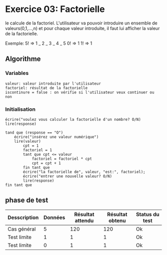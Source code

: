 # Exercice 03: Factorielle

le calcule de la factoriel.
L'utilisateur va pouvoir introduire un ensemble de valeurs(0,1,...,n) et pour chaque valeur introduite,
il faut lui afficher la valeur de la factorielle.

Exemple:
5! => 1 _ 2 _ 3 _ 4 _ 5
0! => 1
1! => 1

## Algorithme

### Variables

```
valeur: valeur introduite par l'utilisateur
factoriel: résultat de la factorielle
iscontinure = false : on vérifie si l'utilisateur veux continuer ou non

```

### Initialisation

```
écrire("voulez vous calculer la factorielle d'un nombre? O/N)
lire(response)
```

```
tand que (response == "O")
    écrire("insérez une valeur numérique")
    lire(valeur)
        cpt = 1
        factoriel = 1
        tant que cpt <= valeur
            factoriel = factoriel * cpt
            cpt = cpt + 1
        fin tant que
        écrire("la factorielle de", valeur, "est:", factoriel);
        écrire("entrer une nouvelle valeur? O/N)
        lire(response)
fin tant que
```

## phase de test

| Desscription | Données | Résultat attendu | Résultat obtenu | Status du test |
| ------------ | ------- | ---------------- | --------------- | -------------- |
| Cas général  | 5       | 120              | 120             | Ok             |
| Test limite  | 1       | 1                | 1               | Ok             |
| Test limite  | 0       | 1                | 1               | Ok             |

